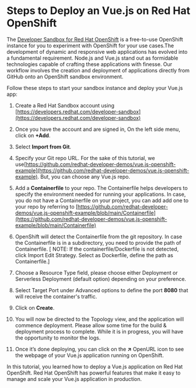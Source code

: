 # Steps to Deploy an Vue.js on Red Hat OpenShift

The [Developer Sandbox for Red Hat OpenShift](https://developers.redhat.com/developer-sandbox) is a free-to-use OpenShift instance for you to experiment with OpenShift for your use cases.The development of dynamic and responsive web applications has evolved into a fundamental requirement. Node.js and Vue.js stand out as formidable technologies capable of crafting these applications with finesse. Our workflow involves the creation and deployment of applications directly from GitHub onto an OpenShift sandbox environment.

  

Follow these steps to start your sandbox instance and deploy your Vue.js app:

1.  Create a Red Hat Sandbox account using [https://developers.redhat.com/developer-sandbox](https://developers.redhat.com/developer-sandbox)
    
2.  Once you have the account and are signed in, On the left side menu, click on **+Add**.
    
3.  Select **Import from Git**.
    
4.  Specify your Git repo URL. For the sake of this tutorial, we use[https://github.com/redhat-developer-demos/vue.js-openshift-example](https://github.com/redhat-developer-demos/vue.js-openshift-example). But, you can choose any Vue.js repo.
    
5.  Add a **Containerfile** to your repo. The Containerfile helps developers to specify the environment needed for running your applications. In case, you do not have a Containerfile on your project, you can add add one to your repo by referring to [https://github.com/redhat-developer-demos/vue.js-openshift-example/blob/main/Containerfile](https://github.com/redhat-developer-demos/vue.js-openshift-example/blob/main/Containerfile)
    
6.  OpenShift will detect the Containerfile from the git repository. In case the Containerfile is in a subdirectory, you need to provide the path of Containerfile.
[ NOTE: If the containerfile/Dockerfile is not detected, click Import Edit Strategy. Select as Dockerfile, define the path as Containerfile.]

7.  Choose a Resource Type field, please choose either Deployment or Serverless Deployment (default option) depending on your preference.
    
8.  Select Target Port under Advanced options to define the port **8080** that will receive the container's traffic.
    
9.  Click on **Create**.
    
10.  You will now be directed to the Topology view, and the application will commence deployment. Please allow some time for the build & deployment process to complete. While it is in progress, you will have the opportunity to monitor the logs.
    
11.  Once it’s done deploying, you can click on the **↗** OpenURL icon to see the webpage of your Vue.js application running on OpenShift.
    

  

In this tutorial, you learned how to deploy a Vue.js application on Red Hat OpenShift. Red Hat OpenShift has powerful features that make it easy to manage and scale your Vue.js application in production.



